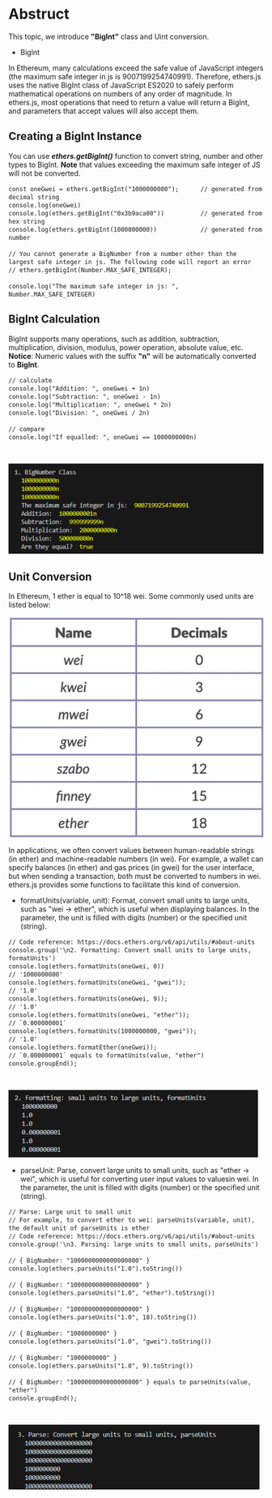 # Abstruct

This topic, we introduce **\"BigInt\"** class and Uint conversion.

- BigInt

In Ethereum, many calculations exceed the safe value of JavaScript integers (the maximum safe integer in js is 9007199254740991).
Therefore, ethers.js uses the native BigInt class of JavaScript ES2020 to safely perform mathematical operations on numbers of any order of magnitude.
In ethers.js, most operations that need to return a value will return a BigInt, and parameters that accept values ​​will also accept them.

## Creating a BigInt Instance

You can use ***ethers.getBigInt()*** function to convert string, number and other types to BigInt.
**Note** that values ​​exceeding the maximum safe integer of JS will not be converted.

```
const oneGwei = ethers.getBigInt("1000000000");      // generated from decimal string
console.log(oneGwei)
console.log(ethers.getBigInt("0x3b9aca00"))          // generated from hex string
console.log(ethers.getBigInt(1000000000))            // generated from number

// You cannot generate a BigNumber from a number other than the largest safe integer in js. The following code will report an error
// ethers.getBigInt(Number.MAX_SAFE_INTEGER);

console.log("The maximum safe integer in js: ", Number.MAX_SAFE_INTEGER)
```

## BigInt Calculation

BigInt supports many operations, such as addition, subtraction, multiplication, division, modulus, power operation, absolute value, etc.<br>
**Notice**: Numeric values ​​with the suffix **\"n\"** will be automatically converted to **BigInt**.

```
// calculate
console.log("Addition: ", oneGwei + 1n)
console.log("Subtraction: ", oneGwei - 1n)
console.log("Multiplication: ", oneGwei * 2n)
console.log("Division: ", oneGwei / 2n)

// compare
console.log("If equalled: ", oneGwei == 1000000000n)
```
<br>

![bigNumber](https://github.com/wls503pl/Ethers/blob/main/BigIntAndUnitConversion/img/bigNumber.png)<br>

## Unit Conversion

In Ethereum, 1 ether is equal to 10^18 wei. Some commonly used units are listed below:
<br>

![generalUnit](https://github.com/wls503pl/Ethers/blob/main/BigIntAndUnitConversion/img/generalUnit.png)<br>

In applications, we often convert values ​​between human-readable strings (in ether) and machine-readable numbers (in wei). For example, a wallet can specify balances (in ether) and gas prices (in gwei) for the user interface,
but when sending a transaction, both must be converted to numbers in wei. ethers.js provides some functions to facilitate this kind of conversion.

- formatUnits(variable, unit): Format, convert small units to large units, such as \"wei -> ether\", which is useful when displaying balances. In the parameter, the unit is filled with digits (number) or the specified unit (string).

```
// Code reference: https://docs.ethers.org/v6/api/utils/#about-units
console.group('\n2. Formatting: Convert small units to large units, formatUnits')
console.log(ethers.formatUnits(oneGwei, 0))
// '1000000000'
console.log(ethers.formatUnits(oneGwei, "gwei"));
// '1.0'
console.log(ethers.formatUnits(oneGwei, 9));
// '1.0'
console.log(ethers.formatUnits(oneGwei, "ether"));
// `0.000000001`
console.log(ethers.formatUnits(1000000000, "gwei"));
// '1.0'
console.log(ethers.formatEther(oneGwei));
// `0.000000001` equals to formatUnits(value, "ether")
console.groupEnd();
```
<br>

![SmallToLargeNum](https://github.com/wls503pl/Ethers/blob/main/BigIntAndUnitConversion/img/SmallToLargeNum.png)<br>

- parseUnit: Parse, convert large units to small units, such as \"ether -> wei\", which is useful for converting user input values ​​to values ​​in wei. In the parameter, the unit is filled with digits (number) or the specified unit (string).

```
// Parse: Large unit to small unit
// For example, to convert ether to wei: parseUnits(variable, unit), the default unit of parseUnits is ether
// Code reference: https://docs.ethers.org/v6/api/utils/#about-units
console.group('\n3. Parsing: large units to small units, parseUnits')

// { BigNumber: "1000000000000000000" }
console.log(ethers.parseUnits("1.0").toString())

// { BigNumber: "1000000000000000000" }
console.log(ethers.parseUnits("1.0", "ether").toString())

// { BigNumber: "1000000000000000000" }
console.log(ethers.parseUnits("1.0", 18).toString())

// { BigNumber: "1000000000" }
console.log(ethers.parseUnits("1.0", "gwei").toString())

// { BigNumber: "1000000000" }
console.log(ethers.parseUnits("1.0", 9).toString())

// { BigNumber: "1000000000000000000" } equals to parseUnits(value, "ether")
console.groupEnd();
```
<br>

![LargeToSmallNum](https://github.com/wls503pl/Ethers/blob/main/BigIntAndUnitConversion/img/LargeToSmallNum.png)
